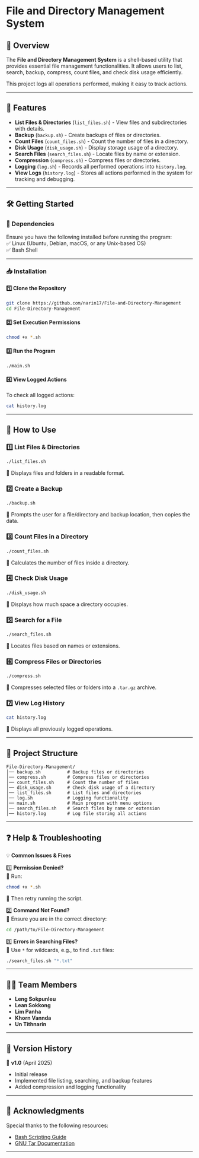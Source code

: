 # **File and Directory Management System**  

## **📌 Overview**  
The **File and Directory Management System** is a shell-based utility that provides essential file management functionalities. It allows users to list, search, backup, compress, count files, and check disk usage efficiently.  

This project logs all operations performed, making it easy to track actions.  

---

## **📂 Features**  
- **List Files & Directories** (`list_files.sh`) - View files and subdirectories with details.  
- **Backup** (`backup.sh`) - Create backups of files or directories.  
- **Count Files** (`count_files.sh`) - Count the number of files in a directory.  
- **Disk Usage** (`disk_usage.sh`) - Display storage usage of a directory.  
- **Search Files** (`search_files.sh`) - Locate files by name or extension.  
- **Compression** (`compress.sh`) - Compress files or directories.  
- **Logging** (`log.sh`) - Records all performed operations into `history.log`.  
- **View Logs** (`history.log`) - Stores all actions performed in the system for tracking and debugging.  

---

## **🛠 Getting Started**  

### **📌 Dependencies**  
Ensure you have the following installed before running the program:  
✅ Linux (Ubuntu, Debian, macOS, or any Unix-based OS)  
✅ Bash Shell  

---

### **📥 Installation**  

#### **1️⃣ Clone the Repository**  
```bash
git clone https://github.com/narin17/File-and-Directory-Management
cd File-Directory-Management
```

#### **2️⃣ Set Execution Permissions**  
```bash
chmod +x *.sh
```

#### **3️⃣ Run the Program**  
```bash
./main.sh
```

#### **4️⃣ View Logged Actions**  
To check all logged actions:  
```bash
cat history.log
```

---

## **🎯 How to Use**  

### **1️⃣ List Files & Directories**  
```bash
./list_files.sh
```
📝 Displays files and folders in a readable format.  

### **2️⃣ Create a Backup**  
```bash
./backup.sh
```
📝 Prompts the user for a file/directory and backup location, then copies the data.  

### **3️⃣ Count Files in a Directory**  
```bash
./count_files.sh
```
📝 Calculates the number of files inside a directory.  

### **4️⃣ Check Disk Usage**  
```bash
./disk_usage.sh
```
📝 Displays how much space a directory occupies.  

### **5️⃣ Search for a File**  
```bash
./search_files.sh
```
📝 Locates files based on names or extensions.  

### **6️⃣ Compress Files or Directories**  
```bash
./compress.sh
```
📝 Compresses selected files or folders into a `.tar.gz` archive.  

### **7️⃣ View Log History**  
```bash
cat history.log
```
📝 Displays all previously logged operations.  

---

## **📁 Project Structure**  

```
File-Directory-Management/
│── backup.sh          # Backup files or directories  
│── compress.sh        # Compress files or directories  
│── count_files.sh     # Count the number of files  
│── disk_usage.sh      # Check disk usage of a directory  
│── list_files.sh      # List files and directories  
│── log.sh             # Logging functionality  
│── main.sh            # Main program with menu options  
│── search_files.sh    # Search files by name or extension  
│── history.log        # Log file storing all actions  
```

---

## **❓ Help & Troubleshooting**  

💡 **Common Issues & Fixes**  

1️⃣ **Permission Denied?**  
🔹 Run:  
```bash
chmod +x *.sh
```
🔹 Then retry running the script.  

2️⃣ **Command Not Found?**  
🔹 Ensure you are in the correct directory:  
```bash
cd /path/to/File-Directory-Management
```

3️⃣ **Errors in Searching Files?**  
🔹 Use `*` for wildcards, e.g., to find `.txt` files:  
```bash
./search_files.sh "*.txt"
```

---

## **👨‍💻 Team Members**  

- **Leng Sokpunleu**  
- **Lean Sokkong**  
- **Lim Panha**  
- **Khorn Vannda**  
- **Un Tithnarin**

---

## **📜 Version History**  

🔹 **v1.0** (April 2025)  
- Initial release  
- Implemented file listing, searching, and backup features  
- Added compression and logging functionality  

---

## **📌 Acknowledgments**  
Special thanks to the following resources:  
- [Bash Scripting Guide](https://tldp.org/LDP/abs/html/)  
- [GNU Tar Documentation](https://www.gnu.org/software/tar/manual/tar.html)  

---

